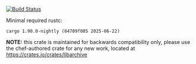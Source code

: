 [![Build Status](https://secure.travis-ci.org/dginev/libarchive-sys.png?branch=master)](http://travis-ci.org/dginev/libarchive-sys)

Minimal required rustc:
```
cargo 1.90.0-nightly (84709f085 2025-06-22)
```

**NOTE:** this crate is maintained for backwards compatibility only, please use the chef-authored crate for any new work, located at https://crates.io/crates/libarchive